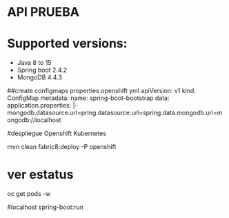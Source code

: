 # API PRUEBA
# Supported versions:
- Java 8 to 15
- Spring boot 2.4.2
- MongoDB 4.4.3

##create configmaps properties
openshift yml
apiVersion: v1
kind: ConfigMap
metadata:
  name: spring-boot-bootstrap
data:
  application.properties: |-
mongodb.datasource.url=pring.datasource.url=spring.data.mongodb.uri=mongodb://localhost

#despliegue Openshift Kubernetes 

mvn clean fabric8:deploy -P openshift
# ver estatus
oc get pods -w

#localhost
spring-boot:run